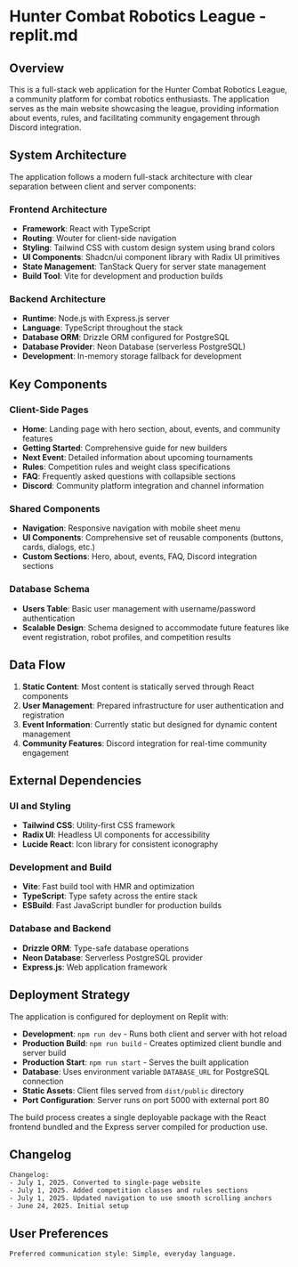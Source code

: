 # Hunter Combat Robotics League - replit.md

## Overview

This is a full-stack web application for the Hunter Combat Robotics League, a community platform for combat robotics enthusiasts. The application serves as the main website showcasing the league, providing information about events, rules, and facilitating community engagement through Discord integration.

## System Architecture

The application follows a modern full-stack architecture with clear separation between client and server components:

### Frontend Architecture
- **Framework**: React with TypeScript
- **Routing**: Wouter for client-side navigation
- **Styling**: Tailwind CSS with custom design system using brand colors
- **UI Components**: Shadcn/ui component library with Radix UI primitives
- **State Management**: TanStack Query for server state management
- **Build Tool**: Vite for development and production builds

### Backend Architecture
- **Runtime**: Node.js with Express.js server
- **Language**: TypeScript throughout the stack
- **Database ORM**: Drizzle ORM configured for PostgreSQL
- **Database Provider**: Neon Database (serverless PostgreSQL)
- **Development**: In-memory storage fallback for development

## Key Components

### Client-Side Pages
- **Home**: Landing page with hero section, about, events, and community features
- **Getting Started**: Comprehensive guide for new builders
- **Next Event**: Detailed information about upcoming tournaments
- **Rules**: Competition rules and weight class specifications
- **FAQ**: Frequently asked questions with collapsible sections
- **Discord**: Community platform integration and channel information

### Shared Components
- **Navigation**: Responsive navigation with mobile sheet menu
- **UI Components**: Comprehensive set of reusable components (buttons, cards, dialogs, etc.)
- **Custom Sections**: Hero, about, events, FAQ, Discord integration sections

### Database Schema
- **Users Table**: Basic user management with username/password authentication
- **Scalable Design**: Schema designed to accommodate future features like event registration, robot profiles, and competition results

## Data Flow

1. **Static Content**: Most content is statically served through React components
2. **User Management**: Prepared infrastructure for user authentication and registration
3. **Event Information**: Currently static but designed for dynamic content management
4. **Community Features**: Discord integration for real-time community engagement

## External Dependencies

### UI and Styling
- **Tailwind CSS**: Utility-first CSS framework
- **Radix UI**: Headless UI components for accessibility
- **Lucide React**: Icon library for consistent iconography

### Development and Build
- **Vite**: Fast build tool with HMR and optimization
- **TypeScript**: Type safety across the entire stack
- **ESBuild**: Fast JavaScript bundler for production builds

### Database and Backend
- **Drizzle ORM**: Type-safe database operations
- **Neon Database**: Serverless PostgreSQL provider
- **Express.js**: Web application framework

## Deployment Strategy

The application is configured for deployment on Replit with:

- **Development**: `npm run dev` - Runs both client and server with hot reload
- **Production Build**: `npm run build` - Creates optimized client bundle and server build
- **Production Start**: `npm run start` - Serves the built application
- **Database**: Uses environment variable `DATABASE_URL` for PostgreSQL connection
- **Static Assets**: Client files served from `dist/public` directory
- **Port Configuration**: Server runs on port 5000 with external port 80

The build process creates a single deployable package with the React frontend bundled and the Express server compiled for production use.

## Changelog

```
Changelog:
- July 1, 2025. Converted to single-page website
- July 1, 2025. Added competition classes and rules sections
- July 1, 2025. Updated navigation to use smooth scrolling anchors
- June 24, 2025. Initial setup
```

## User Preferences

```
Preferred communication style: Simple, everyday language.
```